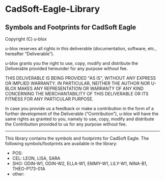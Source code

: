 ﻿# CadSoft-Eagle-Library
Symbols and Footprints for CadSoft Eagle
--------------------------------------------------------------------------------

Copyright (C) u-blox 

u-blox reserves all rights in this deliverable (documentation, software, etc., 
hereafter “Deliverable”). 

u-blox grants you the right to use, copy, modify and distribute the Deliverable
provided hereunder for any purpose without fee.  

THIS DELIVERABLE IS BEING PROVIDED "AS IS", WITHOUT ANY EXPRESS OR IMPLIED 
WARRANTY. IN PARTICULAR, NEITHER THE AUTHOR NOR U-BLOX MAKES ANY REPRESENTATION 
OR WARRANTY OF ANY KIND CONCERNING THE MERCHANTABILITY OF THIS DELIVERABLE 
OR ITS FITNESS FOR ANY PARTICULAR PURPOSE.

In case you provide us a feedback or make a contribution in the form of a 
further development of the Deliverable (“Contribution”), u-blox will have the 
same rights as granted to you, namely to use, copy, modify and distribute the 
Contribution provided to us for any purpose without fee.

-------------------------------------------------------------------------------

This library contains the symbols and footprints for CadSoft Eagle. 
The following symbols/footprints are available in the library:
* POS:   
* CEL:   LEON, LISA, SARA
* SHO:   ODIN-W1, ODIN-W2, ELLA-W1, EMMY-W1, LILY-W1, NINA-B1, THEO-P173-01A
* other: 

